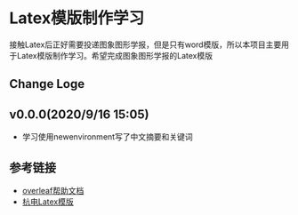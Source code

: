 # Latex模版制作学习
接触Latex后正好需要投递图象图形学报，但是只有word模版，所以本项目主要用于Latex模版制作学习。希望完成图象图形学报的Latex模版

## Change Loge
## v0.0.0(2020/9/16 15:05)
- 学习使用newenvironment写了中文摘要和关键词

## 参考链接
- [overleaf帮助文档](https://www.overleaf.com/learn/latex/Writing_your_own_package)
- [杭电Latex模版](https://github.com/hduffddybz/HDU-thesis)